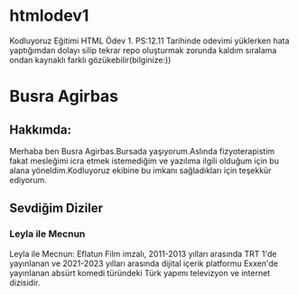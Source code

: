 # htmlodev1
Kodluyoruz Eğitimi HTML Ödev 1. 
PS:12.11 Tarihinde odevimi yüklerken hata yaptığımdan dolayı silip tekrar repo oluşturmak zorunda kaldım sıralama ondan kaynaklı farklı gözükebilir(bilginize:))
<h1>Busra Agirbas</h1>
<!--başlık oluşturdum-->
<h2>Hakkımda:</h2>
<!--2.başlığı oluşturdum-->
<!--paragraf cümleme geçtim-->
<p>Merhaba ben Busra Agirbas.Bursada yaşıyorum.Aslında fizyoterapistim fakat mesleğimi icra etmek istemediğim ve yazılıma ilgili olduğum için bu alana yöneldim.Kodluyoruz ekibine bu imkanı sağladıkları için teşekkür ediyorum.</p>
<h2>Sevdiğim Diziler</h2>
<h3>Leyla ile Mecnun</h3>
<!--yine paragrafta açıklamamı yaptım-->
<p>Leyla ile Mecnun: Eflatun Film imzalı, 2011-2013 yılları arasında TRT 1'de yayınlanan ve 2021-2023 yılları arasında dijital içerik platformu Exxen'de yayınlanan absürt komedi türündeki Türk yapımı televizyon ve internet dizisidir.</p>
<!--bitti-->
